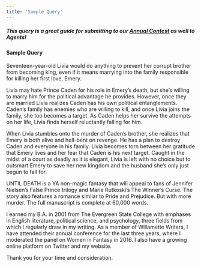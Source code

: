 ```yaml
---
title: 'Sample Query'
---
```


##### This query is a great guide for submitting to our [Annual Contest](http://reviseresub.com/annual-contest) as well to Agents!

#### Sample Query

Seventeen-year-old Livia would do anything to prevent her corrupt brother from becoming king, even if it means marrying into the family responsible for killing her first love, Emery.

Livia may hate Prince Caden for his role in Emery’s death, but she’s willing to marry him for the political advantage he provides. However, once they are married Livia realizes Caden has his own political entanglements. Caden’s family has enemies who are willing to kill, and once Livia joins the family, she too becomes a target. As Caden helps her survive the attempts on her life, Livia finds herself reluctantly falling for him.

When Livia stumbles onto the murder of Caden’s brother, she realizes that Emery is both alive and hell-bent on revenge. He has a plan to destroy Caden and everyone in his family. Livia becomes torn between her gratitude that Emery lives and her fear that Caden is his next target. Caught in the midst of a court as deadly as it is elegant, Livia is left with no choice but to outsmart Emery to save her new kingdom and the husband she’s only just begun to fall for.

UNTIL DEATH is a YA non-magic fantasy that will appeal to fans of Jennifer Nielsen’s False Prince trilogy and Marie Rutkoski’s The Winner’s Curse. The story also features a romance similar to Pride and Prejudice. But with more murder. The full manuscript is complete at 60,000 words.

I earned my B.A. in 2001 from The Evergreen State College with emphases in English literature, political science, and psychology, three fields from which I regularly draw in my writing. As a member of Willamette Writers, I have attended their annual conference for the last three years, where I moderated the panel on Women in Fantasy in 2016. I also have a growing online platform on Twitter and my website.

Thank you for your time and consideration.

